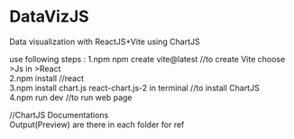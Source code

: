 # DataVizJS
Data visualization with ReactJS+Vite using ChartJS

use following steps :
1.npm npm create vite@latest //to create Vite choose >Js in >React <br/>
2.npm install //react <br/>
3.npm install chart.js react-chart.js-2 in terminal //to install ChartJS <br/>
4.npm run dev //to run web page  <br/>

//ChartJS Documentations  
Output(Preview) are there in each folder for ref
